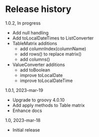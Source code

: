 # Release history

1.0.2, In progress
- Add null handling
- Add toLocalDateTimes to ListConverter
- TableMatrix additions
  - add columnIndex(columnName)
  - add rows() to replace matrix()
  - add columns()
- ValueConverter additions
  - add toBoolean 
  - improve toLocalDate
  - improve toLocalDateTime
  
1.0.1, 2023-mar-19
- Upgrade to groovy 4.0.10
- Add apply methods to Table matrix
- Enhance docs

1.0, 2023-mar-18
- Initial release